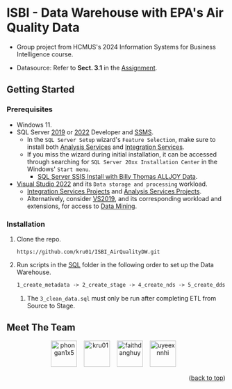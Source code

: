 <a name="readme-top"></a>

# ISBI - Data Warehouse with EPA's Air Quality Data

-   Group project from HCMUS's 2024 Information Systems for Business Intelligence course.

-   Datasource: Refer to **Sect. 3.1** in the [Assignment](./Docs/[BI-2425]Project%20Assignment.docx.pdf).

## Getting Started

### Prerequisites

-   Windows 11.
-   SQL Server [2019](https://go.microsoft.com/fwlink/?linkid=866662) or [2022](https://www.microsoft.com/en-us/sql-server/sql-server-downloads) Developer and [SSMS](https://learn.microsoft.com/en-us/sql/ssms/download-sql-server-management-studio-ssms?view=sql-server-ver16).
    -   In the `SQL Server Setup` wizard's `Feature Selection`, make sure to install both [Analysis Services](https://learn.microsoft.com/en-us/analysis-services/instances/install-windows/install-analysis-services?view=asallproducts-allversions) and [Integration Services](https://learn.microsoft.com/vi-vn/sql/integration-services/install-windows/install-integration-services?view=sql-server-ver16).
    -   If you miss the wizard during initial installation, it can be accessed through searching for `SQL Server 20xx Installation Center` in the Windows' `Start menu`.
        -   [SQL Server SSIS Install with Billy Thomas ALLJOY Data](https://youtu.be/EvUDqyXD9NI?si=aCm41iII1QAx9w9X&t=59).
-   [Visual Studio 2022](https://visualstudio.microsoft.com/vs/) and its `Data storage and processing` workload.
    -   [Integration Services Projects](https://marketplace.visualstudio.com/items?itemName=SSIS.MicrosoftDataToolsIntegrationServices) and [Analysis Services Projects](https://marketplace.visualstudio.com/items?itemName=ProBITools.MicrosoftAnalysisServicesModelingProjects2022).
    -   Alternatively, consider [VS2019](https://c2rsetup.officeapps.live.com/c2r/downloadVS.aspx?sku=community&channel=Release&version=VS2019&source=VSLandingPage&cid=2030:8fba1c3637a1496ca222c98e05acdc19), and its corresponding workload and extensions, for access to [Data Mining](https://learn.microsoft.com/en-us/analysis-services/data-mining/data-mining-wizard-analysis-services-data-mining?view=asallproducts-allversions).

### Installation

1. Clone the repo.

    ```console
    https://github.com/kru01/ISBI_AirQualityDW.git
    ```

1. Run scripts in the [SQL](./SQL/) folder in the following order to set up the Data Warehouse.

    ```txt
    1_create_metadata -> 2_create_stage -> 4_create_nds -> 5_create_dds
    ```

    1. The `3_clean_data.sql` must only be run after completing ETL from Source to Stage.

## Meet The Team

<div align="center">
  <a href="https://github.com/phongan1x5"><img alt="phongan1x5" src="https://github.com/phongan1x5.png" width="60px" height="auto"></a>&nbsp;&nbsp;&nbsp;
  <a href="https://github.com/kru01"><img alt="kru01" src="https://github.com/kru01.png" width="60px" height="auto"></a>&nbsp;&nbsp;&nbsp;
  <a href="https://github.com/faithdanghuy"><img alt="faithdanghuy" src="https://github.com/faithdanghuy.png" width="60px" height="auto"></a>&nbsp;&nbsp;&nbsp;
  <a href="https://github.com/uyeexnnhi"><img alt="uyeexnnhi" src="https://github.com/uyeexnnhi.png" width="60px" height="auto"></a>&nbsp;&nbsp;&nbsp;
</div>

<p align="right">(<a href="#readme-top">back to top</a>)</p>
